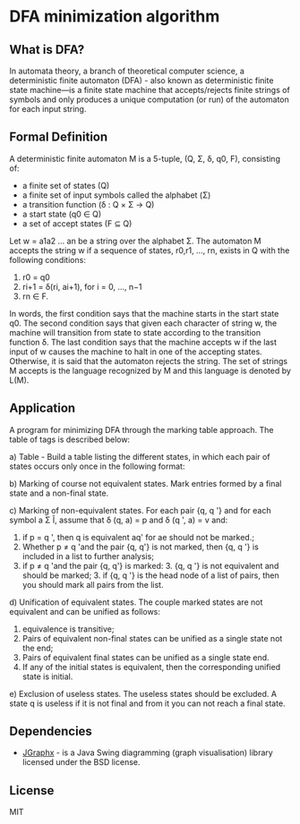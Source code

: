 DFA minimization algorithm
=========

What is DFA?
----
In automata theory, a branch of theoretical computer science, a deterministic finite automaton (DFA) - also known as deterministic finite state machine—is a finite state machine that accepts/rejects finite strings of symbols and only produces a unique computation (or run) of the automaton for each input string.

Formal Definition
-----------------

A deterministic finite automaton M is a 5-tuple, (Q, Σ, δ, q0, F), consisting of:

  * a finite set of states (Q)
  * a finite set of input symbols called the alphabet (Σ)
  * a transition function (δ : Q × Σ → Q)
  * a start state (q0 ∈ Q)
  * a set of accept states (F ⊆ Q)

Let w = a1a2 ... an be a string over the alphabet Σ. The automaton M accepts the string w if a sequence of states, r0,r1, ..., rn, exists in Q with the following conditions:

  1. r0 = q0
  2. ri+1 = δ(ri, ai+1), for i = 0, ..., n−1
  3. rn ∈ F.

In words, the first condition says that the machine starts in the start state q0. The second condition says that given each character of string w, the machine will transition from state to state according to the transition function δ. The last condition says that the machine accepts w if the last input of w causes the machine to halt in one of the accepting states. Otherwise, it is said that the automaton rejects the string. The set of strings M accepts is the language recognized by M and this language is denoted by L(M).


Application
----------- 

A program for minimizing DFA through the marking table approach. The table of tags is described below:

a) Table - Build a table listing the different states, in which each pair of states occurs only once in the following format:

b) Marking of course not equivalent states. Mark entries formed by a final state and a non-final state.

c) Marking of non-equivalent states. For each pair {q, q '} and for each symbol a Σ Î, assume that δ (q, a) = p and δ (q ', a) = v and:
  1.  if p = q ', then q is equivalent aq' for ae should not be marked.; 
  2. Whether p ≠ q 'and the pair {q, q'} is not marked, then {q, q '} is included in a list to further analysis; 
  3.  if p ≠ q 'and the pair {q, q'} is marked: 
    3. {q, q '} is not equivalent and should be marked; 
    3. if {q, q '} is the head node of a list of pairs, then you should mark all pairs from the list.

d) Unification of equivalent states. The couple marked states are not equivalent and can be unified as follows: 
  1. equivalence is transitive; 
  2. Pairs of equivalent non-final states can be unified as a single state not the end; 
  3. Pairs of equivalent final states can be unified as a single state end. 
  4. If any of the initial states is equivalent, then the corresponding unified state is initial.

e) Exclusion of useless states. The useless states should be excluded. A state q is useless if it is not final and from it you can not reach a final state.


Dependencies
-----------

* [JGraphx](https://github.com/jgraph/jgraphx) - is a Java Swing diagramming (graph visualisation) library licensed under the BSD license.

License
----

MIT
